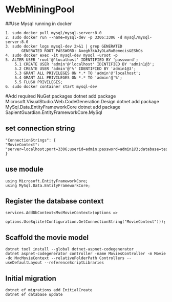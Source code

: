# WebMiningPool

##Use Mysql running in docker
```
1. sudo docker pull mysql/mysql-server:8.0
2. sudo docker run --name=mysql-dev -p 3306:3306 -d mysql/mysql-server:8.0
3. sudo docker logs mysql-dev 2>&1 | grep GENERATED
       GENERATED ROOT PASSWORD: Axegh3kAJyDLaRuBemecis&EShOs
4. sudo docker exec -it mysql-dev mysql -uroot -p
5. ALTER USER 'root'@'localhost' IDENTIFIED BY 'password';
    5.1 CREATE USER 'admin'@'localhost' IDENTIFIED BY 'admin1@3';
    5.2 CREATE USER 'admin'@'%' IDENTIFIED BY 'admin1@3';
    5.3 GRANT ALL PRIVILEGES ON *.* TO 'admin'@'localhost';
    5.4 GRANT ALL PRIVILEGES ON *.* TO 'admin'@'%';
    5.5 FLUSH PRIVILEGES;
6. sudo docker container start mysql-dev
```

#Add required NuGet packages
    dotnet add package Microsoft.VisualStudio.Web.CodeGeneration.Design
    dotnet add package MySql.Data.EntityFrameworkCore
    dotnet add package SapientGuardian.EntityFrameworkCore.MySql

## set connection string
    "ConnectionStrings": {
    "MovieContext": "server=localhost;port=3306;userid=admin;password=admin1@3;database=test;"
    }

## use module
    using Microsoft.EntityFrameworkCore;
    using MySql.Data.EntityFrameworkCore;         

## Register the database context    
    services.AddDbContext<MvcMovieContext>(options =>
        options.UseSqlite(Configuration.GetConnectionString("MovieContext")));

## Scaffold the movie model
    dotnet tool install --global dotnet-aspnet-codegenerator
    dotnet aspnet-codegenerator controller -name MoviesController -m Movie -dc MvcMovieContext --relativeFolderPath Controllers --useDefaultLayout --referenceScriptLibraries

## Initial migration
    dotnet ef migrations add InitialCreate
    dotnet ef database update

